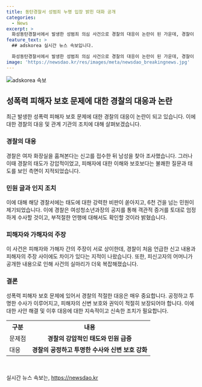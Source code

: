 ```yaml
---
title: 동탄경찰서 성범죄 누명 입장 밝힌 대화 공개
categories:
  - News
excerpt: >
  화성동탄경찰서에서 발생한 성범죄 의심 사건으로 경찰의 대응이 논란이 된 가운데, 경찰이 적절한 대처를 했는지 여론이 분분하다. 사건 관련 화성 동탄경찰서는 강압적 태도 등으로 인해 6천 건 이상의 민원이 접수됐으며, 여성 및 청소년과장도 엄정한 수사를 약속하며 공지를 올렸다. 또한, 남성의 어머니는 실제 사건 경위를 유튜브를 통해 공개해 논란을 불러일으키고 있다. 사건의 실마리와 경찰의 주장 사이에는 불일치가 있다는 지적도 나오고 있다. (150자)
feature_text: >
  ## adskorea 실시간 뉴스 속보입니다.

  화성동탄경찰서에서 발생한 성범죄 의심 사건으로 경찰의 대응이 논란이 된 가운데, 경찰이 적절한 대처를 했는지 여론이 분분하다. 사건 관련 화성 동탄경찰서는 강압적 태도 등으로 인해 6천 건 이상의 민원이 접수됐으며, 여성 및 청소년과장도 엄정한 수사를 약속하며 공지를 올렸다. 또한, 남성의 어머니는 실제 사건 경위를 유튜브를 통해 공개해 논란을 불러일으키고 있다. 사건의 실마리와 경찰의 주장 사이에는 불일치가 있다는 지적도 나오고 있다. (150자)
image: 'https://newsdao.kr/res/images/meta/newsdao_breakingnews.jpg'
---
```


<p><img src="https://newsdao.kr/res/images/meta/newsdao_breakingnews.jpg" alt="adskorea 속보" /></p>

<h2 data-ke-size="size26">성폭력 피해자 보호 문제에 대한 경찰의 대응과 논란</h2>

<p data-ke-size="size16">최근 발생한 성폭력 피해자 보호 문제에 대한 경찰의 대응이 논란이 되고 있습니다. 이에 대한 경찰의 대응 및 관계 기관의 조치에 대해 살펴보겠습니다.</p>

<h3>경찰의 대응</h3>

<p data-ke-size="size16">경찰은 여자 화장실을 훔쳐본다는 신고를 접수한 뒤 남성을 찾아 조사했습니다. 그러나 이때 경찰의 태도가 강압적이었고, 피해자에 대한 이해와 보호보다는 불쾌한 질문과 태도를 보인 측면이 지적되었습니다.</p>

<h3>민원 글과 인지 조치</h3>

<p data-ke-size="size16">이에 대해 해당 경찰서에는 태도에 대한 강력한 비판이 쏟아지고, 6천 건을 넘는 민원이 제기되었습니다. 이에 경찰은 여성청소년과장의 공지를 통해 객관적 증거를 토대로 엄정하게 수사할 것이고, 부적절한 언행에 대해서도 확인할 것이라 밝혔습니다.</p>

<h3>피해자와 가해자의 주장</h3>

<p data-ke-size="size16">이 사건은 피해자와 가해자 간의 주장이 서로 상이한데, 경찰이 처음 언급한 신고 내용과 피해자의 주장 사이에도 차이가 있다는 지적이 나왔습니다. 또한, 피신고자의 어머니가 공개한 내용으로 인해 사건의 실마리가 더욱 복잡해졌습니다.</p>

<h3>결론</h3>

<p data-ke-size="size16">성폭력 피해자 보호 문제에 있어서 경찰의 적절한 대응은 매우 중요합니다. 공정하고 투명한 수사가 이루어지고, 피해자의 신변 보호와 권익이 적절히 보장되어야 합니다. 이에 대한 사안 해결 및 이후 대응에 대한 지속적이고 신속한 조치가 필요합니다.</p>

<table>
  <tr>
    <th>구분</th>
    <th>내용</th>
  </tr>
  <tr>
    <td>문제점</td>
    <td style="text-align: center; height: 17px;"><b>경찰의 강압적인 태도와 민원 급증</b></td>
  </tr>
  <tr>
    <td>대응</td>
    <td style="text-align: center; height: 17px;"><b>경찰의 공정하고 투명한 수사와 신변 보호 강화</b></td>
  </tr>
</table>

<p data-ke-size="size16">&nbsp;</p>
실시간 뉴스 속보는, <a href="https://newsdao.kr" rel="dofollow">https://newsdao.kr</a>


